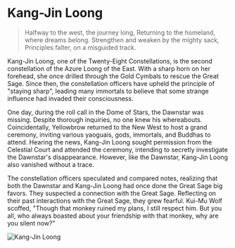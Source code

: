 # Kang-Jin Loong

> Halfway to the west, the journey long,
> Returning to the homeland, where dreams belong.
> Strengthen and weaken by the mighty sack,
> Principles falter, on a misguided track.

Kang-Jin Loong, one of the Twenty-Eight Constellations, is the second
constellation of the Azure Loong of the East. With a sharp horn on her
forehead, she once drilled through the Gold Cymbals to rescue the Great
Sage. Since then, the constellation officers have upheld the principle of
"staying sharp", leading many immortals to believe that some strange
influence had invaded their consciousness.

One day, during the roll call in the Dome of Stars, the Dawnstar was
missing. Despite thorough inquiries, no one knew his whereabouts.
Coincidentally, Yellowbrow returned to the New West to host a grand
ceremony, inviting various yaoguais, gods, immortals, and Buddhas to
attend. Hearing the news, Kang-Jin Loong sought permission from the
Celestial Court and attended the ceremony, intending to secretly
investigate the Dawnstar's disappearance. However, like the Dawnstar,
Kang-Jin Loong also vanished without a trace.

The constellation officers speculated and compared notes, realizing that
both the Dawnstar and Kang-Jin Loong had once done the Great Sage big
favors. They suspected a connection with the Great Sage. Reflecting on
their past interactions with the Great Sage, they grew fearful. Kui-Mu
Wolf scoffed, "Though that monkey ruined my plans, I still respect him.
But you all, who always boasted about your friendship with that monkey,
why are you silent now?"

![Kang-Jin Loong](/image-20240828215747002.png)